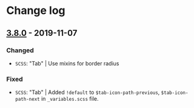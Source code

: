 # Change log

## [3.8.0](https://www.secrz.de/bitbucket/projects/CAKE/repos/phoenix/browse?at=refs%2Ftags%2Fv3.8.0) - 2019-11-07

### Changed

* `SCSS`: "Tab" | Use mixins for border radius

### Fixed

* `SCSS`: "Tab" | Added `!default` to `$tab-icon-path-previous`, `$tab-icon-path-next` in `_variables.scss` file.
